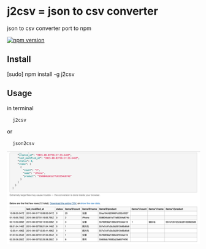 # j2csv = json to csv converter

json to csv converter port to npm

[![npm version](https://badge.fury.io/js/j2csv.svg)](http://badge.fury.io/js/j2csv)

## Install 

  [sudo] npm install -g j2csv
  
## Usage

in terminal 

```
  j2csv
```
  
or
 
```
  json2csv
```

![](ScreenShot.png)